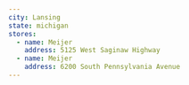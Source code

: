 ```yaml
---
city: Lansing
state: michigan
stores:
  - name: Meijer
    address: 5125 West Saginaw Highway
  - name: Meijer
    address: 6200 South Pennsylvania Avenue
---
```

